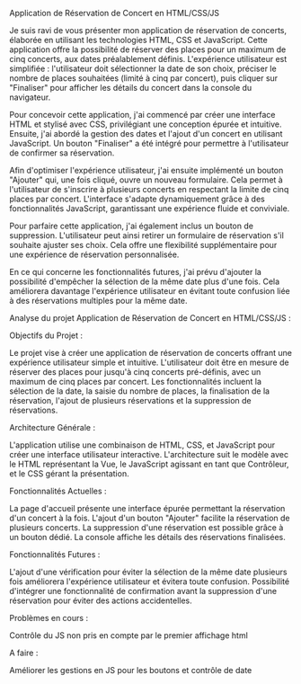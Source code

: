 Application de Réservation de Concert en HTML/CSS/JS

Je suis ravi de vous présenter mon application de réservation de concerts, élaborée en utilisant les technologies HTML, CSS et JavaScript. Cette application offre la possibilité de réserver des places pour un maximum de cinq concerts, aux dates préalablement définis. L'expérience utilisateur est simplifiée : l'utilisateur doit sélectionner la date de son choix, préciser le nombre de places souhaitées (limité à cinq par concert), puis cliquer sur "Finaliser" pour afficher les détails du concert dans la console du navigateur.

Pour concevoir cette application, j'ai commencé par créer une interface HTML et stylisé avec CSS, privilégiant une conception épurée et intuitive. Ensuite, j'ai abordé la gestion des dates et l'ajout d'un concert en utilisant JavaScript. Un bouton "Finaliser" a été intégré pour permettre à l'utilisateur de confirmer sa réservation.

Afin d'optimiser l'expérience utilisateur, j'ai ensuite implémenté un bouton "Ajouter" qui, une fois cliqué, ouvre un nouveau formulaire. Cela permet à l'utilisateur de s'inscrire à plusieurs concerts en respectant la limite de cinq places par concert. L'interface s'adapte dynamiquement grâce à des fonctionnalités JavaScript, garantissant une expérience fluide et conviviale.

Pour parfaire cette application, j'ai également inclus un bouton de suppression. L'utilisateur peut ainsi retirer un formulaire de réservation s'il souhaite ajuster ses choix. Cela offre une flexibilité supplémentaire pour une expérience de réservation personnalisée.

En ce qui concerne les fonctionnalités futures, j'ai prévu d'ajouter la possibilité d'empêcher la sélection de la même date plus d'une fois. Cela améliorera davantage l'expérience utilisateur en évitant toute confusion liée à des réservations multiples pour la même date.

Analyse du projet Application de Réservation de Concert en HTML/CSS/JS :

Objectifs du Projet :

Le projet vise à créer une application de réservation de concerts offrant une expérience utilisateur simple et intuitive.
L'utilisateur doit être en mesure de réserver des places pour jusqu'à cinq concerts pré-définis, avec un maximum de cinq places par concert.
Les fonctionnalités incluent la sélection de la date, la saisie du nombre de places, la finalisation de la réservation, l'ajout de plusieurs réservations et la suppression de réservations.

Architecture Générale :

L'application utilise une combinaison de HTML, CSS, et JavaScript pour créer une interface utilisateur interactive.
L'architecture suit le modèle avec le HTML représentant la Vue, le JavaScript agissant en tant que Contrôleur, et le CSS gérant la présentation.

Fonctionnalités Actuelles :

La page d'accueil présente une interface épurée permettant la réservation d'un concert à la fois.
L'ajout d'un bouton "Ajouter" facilite la réservation de plusieurs concerts.
La suppression d'une réservation est possible grâce à un bouton dédié.
La console affiche les détails des réservations finalisées.

Fonctionnalités Futures :

L'ajout d'une vérification pour éviter la sélection de la même date plusieurs fois améliorera l'expérience utilisateur et évitera toute confusion.
Possibilité d'intégrer une fonctionnalité de confirmation avant la suppression d'une réservation pour éviter des actions accidentelles.

Problèmes en cours :

Contrôle du JS non pris en compte par le premier affichage html

A faire : 

Améliorer les gestions en JS pour les boutons et contrôle de date
